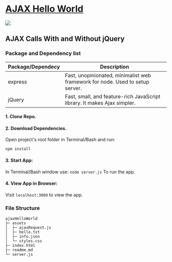 # [AJAX Hello World](https://github.com/coombapace/ajaxHelloWorld)

[![](https://img.shields.io/badge/author-@coombapace-blue.svg)](https://www.linkedin.com/in/mattia-pace) 

## AJAX Calls With and Without jQuery

### Package and Dependency list

| Package/Dependecy  | Description                                                                           |
| ------------------ | --------------------------------
| express            | Fast, unopinionated, minimalist web framework for node. Used to setup server.
| jQuery             | Fast, small, and feature-rich JavaScript library. It makes Ajax  simpler.


#### 1. Clone Repo.

#### 2.  Download Dependencies.
Open project's root folder in Terminal/Bash and run:

```npm install```

#### 3. Start App:
In Terminal/Bash window use:
```node server.js```
To run the app.

#### 4. View App in Browser:
Visit `localhost:3009` to view the app.


### File Structure
```
ajaxHelloWorld
├─ assets
│  ├─ ajaxRequest.js
│  ├─ hello.txt
│  ├─ info.json
│  └─ styles.css
├─ index.html
├─ readme.md
└─ server.js
```